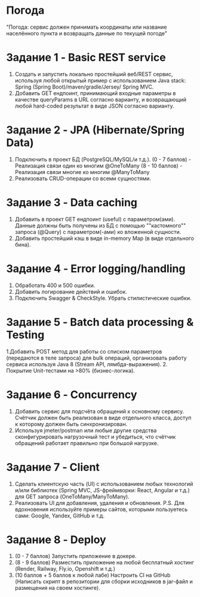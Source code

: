 # Погода
"Погода: сервис должен принимать координаты или название населённого пункта и возвращать данные по текущей погоде"
# Задание 1 - Basic REST service
1. Создать и запустить локально простейший веб/REST сервис, используя любой открытый пример с использованием Java stack: Spring (Spring Boot)/maven/gradle/Jersey/ Spring MVC.
2. Добавить GET ендпоинт, принимающий входные параметры в качестве queryParams в URL согласно варианту, и возвращающий любой hard-coded результат в виде JSON согласно варианту.
# Задание 2 - JPA (Hibernate/Spring Data) 
1. Подключить в проект БД (PostgreSQL/MySQL/и т.д.).
(0 - 7 баллов) - Реализация связи один ко многим @OneToMany
(8 - 10 баллов) - Реализация связи многие ко многим @ManyToMany
2. Реализовать CRUD-операции со всеми сущностями.
# Задание 3 - Data caching 
1. Добавить в проект GET ендпоинт (useful) с параметром(ами). Данные должны быть получены из БД с помощью ""кастомного"" запроса (@Query) с параметром(-ами) ко вложенной сущности.
2. Добавить простейший кэш в виде in-memory Map (в виде отдельного бина).
# Задание 4 - Error logging/handling
1. Обработать 400 и 500 ошибки. 
2. Добавить логирование действий и ошибок.
3. Подключить Swagger & CheckStyle. Убрать стилистические ошибки.
# Задание 5 - Batch data processing & Testing 
1.Добавить POST метод для работы со списком параметров (передаются в теле запроса) для bulk операций, организовать работу сервиса используя Java 8 (Stream API, лямбда-выражения).
2. Покрытие Unit-тестами на >80% (бизнес-логика).
# Задание 6 - Concurrency
1. Добавить сервис для подсчёта обращений к основному сервису. Счётчик должен быть реализован в виде отдельного класса, доступ к которому должен быть синхронизирован.
2. Используя jmeter/postman или любые другие средства сконфигурировать нагрузочный тест и убедиться, что счётчик обращений работает правильно при большой нагрузке.
# Задание 7 - Client
1. Сделать клиентскую часть (UI) с использованием любых технологий и/или библиотек (Spring MVC, JS-фреймворки: React, Angular и т.д.) для GET запроса (OneToMany/ManyToMany).
2. Реализовать UI для добавления, удаления и обновления.
P.S. Для вдохновения используйте примеры сайтов, которыми пользуетесь сами: Google, Yandex, GitHub и т.д.
# Задание 8 - Deploy
1. (0 - 7 баллов) Запустить приложение в докере.
2. (8 - 9 баллов) Разместить приложение на любой бесплатный хостинг (Render, Railway, Fly.io, Openshift и т.д.) 
3. (10 баллов + 5 баллов к любой лабе) Настроить CI на GitHub (Написать скрипт в репозитории для сборки исходников в jar-файл и размещения на своем хостинге).

